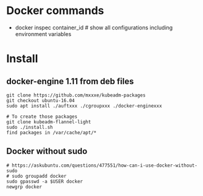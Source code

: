 # Docker commands
* docker inspec container_id # show all configurations including environment variables

# Install
## docker-engine 1.11 from deb files
```
git clone https://github.com/mxxxe/kubeadm-packages
git checkout ubuntu-16.04
sudo apt install ./auftxxx ./cgroupxxx ./docker-enginexxx

# To create those packages
git clone kubeadm-flannel-light
sudo ./install.sh
find packages in /var/cache/apt/*
```
## Docker without sudo
```
# https://askubuntu.com/questions/477551/how-can-i-use-docker-without-sudo
# sudo groupadd docker
sudo gpasswd -a $USER docker
newgrp docker
```
